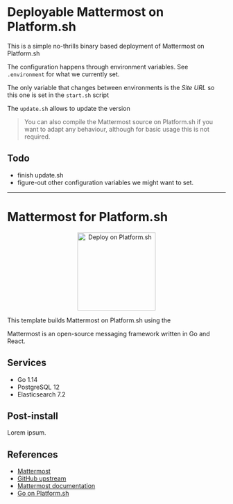 # Deployable Mattermost on Platform.sh

This is a simple no-thrills binary based deployment of Mattermost on Platform.sh

The configuration happens through environment variables. See `.environment` for what we currently set.

The only variable that changes between environments is the *Site URL* so this one is set in the `start.sh` script

The `update.sh` allows to update the version

> You can also compile the Mattermost source on Platform.sh if you want to adapt any behaviour, although for basic usage this is not required.

## Todo

* finish update.sh
* figure-out other configuration variables we might want to set.

---

# Mattermost for Platform.sh

<p align="center">
<a href="https://console.platform.sh/projects/create-project?template=https://raw.githubusercontent.com/platformsh/template-builder/master/templates/mattermost/.platform.template.yaml&utm_content=mattermost&utm_source=github&utm_medium=button&utm_campaign=deploy_on_platform">
    <img src="https://platform.sh/images/deploy/lg-blue.svg" alt="Deploy on Platform.sh" width="180px" />
</a>
</p>

This template builds Mattermost on Platform.sh using the

Mattermost is an open-source messaging framework written in Go and React.

## Services

* Go 1.14
* PostgreSQL 12
* Elasticsearch 7.2

## Post-install

Lorem ipsum.

## References

* [Mattermost](https://mattermost.com/)
* [GitHub upstream](https://github.com/mattermost/mattermost-server)
* [Mattermost documentation](https://docs.mattermost.com/)
* [Go on Platform.sh](https://docs.platform.sh/languages/go.html)
